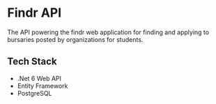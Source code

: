 # Findr API

The API powering the findr web application for finding and applying to bursaries posted by organizations for students.

## Tech Stack
- .Net 6 Web API
- Entity Framework
- PostgreSQL
